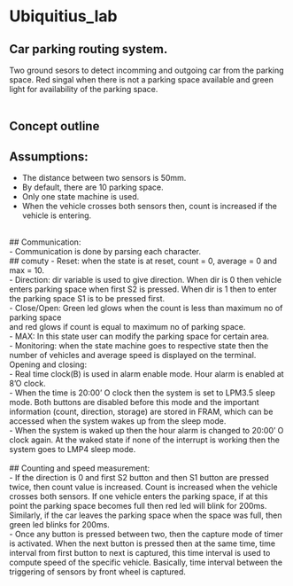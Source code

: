 # Ubiquitius_lab
## Car parking routing system.<br/>
Two ground sesors to detect incomming and outgoing car from the parking space. Red singal when there is not a parking space available and green light for availability of the parking space.<br/>
<br/>
## Concept outline<br/>
## Assumptions:<br/>
- The distance between two sensors is 50mm.<br/>
- By default, there are 10 parking space.<br/>
- Only one state machine is used.<br/>
- When the vehicle crosses both sensors then, count is increased if the vehicle is entering.<br/>
<br/> 
## Communication:<br/>
- Communication is done by parsing each character.<br/>
## comuty
- Reset: when the state is at reset, count = 0, average = 0 and max = 10.<br/>
- Direction: dir variable is used to give direction. When dir is 0 then vehicle enters parking 
  space when first S2 is pressed. When dir is 1 then to enter the parking space S1 is to be 
  pressed first.<br/>
- Close/Open: Green led glows when the count is less than maximum no of parking space <br/>
  and red glows if count is equal to maximum no of parking space.<br/>
- MAX: In this state user can modify the parking space for certain area.<br/>
- Monitoring: when the state machine goes to respective state then the number of vehicles
  and average speed is displayed on the terminal.<br/>
  Opening and closing:<br/>
- Real time clock(B) is used in alarm enable mode. Hour alarm is enabled at 8’O clock.<br/>
- When the time is 20:00’ O clock then the system is set to LPM3.5 sleep mode. Both buttons 
  are disabled before this mode and the important information (count, direction, storage) are 
  stored in FRAM, which can be accessed when the system wakes up from the sleep mode.<br/>
- When the system is waked up then the hour alarm is changed to 20:00’ O clock again. At 
  the waked state if none of the interrupt is working then the system goes to LMP4 sleep 
  mode.<br/>
<br/>
## Counting and speed measurement:<br/>
- If the direction is 0 and first S2 button and then S1 button are pressed twice, then count value is 
  increased. Count is increased when the vehicle crosses both sensors. If one vehicle enters the 
  parking space, if at this point the parking space becomes full then red led will blink for 200ms. 
  Similarly, if the car leaves the parking space when the space was full, then green led blinks for 
  200ms.<br/>
- Once any button is pressed between two, then the capture mode of timer is activated. When the 
  next button is pressed then at the same time, time interval from first button to next is captured, this 
  time interval is used to compute speed of the specific vehicle. Basically, time interval between the 
  triggering of sensors by front wheel is captured.
